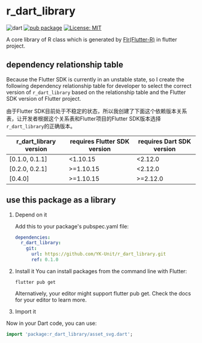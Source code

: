 # r_dart_library
![dart](https://img.shields.io/badge/language-dart-orange.svg) [![pub package](https://img.shields.io/pub/v/r_dart_library.svg)](https://pub.dartlang.org/packages/r_dart_library) [![License: MIT](https://img.shields.io/badge/License-MIT-yellow.svg)](https://opensource.org/licenses/MIT)

A core library of R class which is generated by [Flr(Flutter-R)](https://github.com/Fly-Mix/flr-cli) in flutter project.

## dependency relationship table

Because the Flutter SDK is currently in an unstable state, so I create the following dependency relationship table for developer to select the correct version of `r_dart_library` based on the relationship table and the Flutter SDK version of Flutter project.

由于Flutter SDK目前处于不稳定的状态，所以我创建了下面这个依赖版本关系表，让开发者根据这个关系表和Flutter项目的Flutter SDK版本选择`r_dart_library`的正确版本。

| r_dart_library version | requires Flutter SDK version | requires Dart SDK version |
| ---------------------- | ---------------------------- | ---------------------- |
| [0.1.0, 0.1.1]                  | <1.10.15                     | <2.12.0 |
| [0.2.0, 0.2.1]                  | >=1.10.15                    | <2.12.0 |
| [0.4.0] | >=1.10.15 | >=2.12.0 |

## use this package as a library

1. Depend on it
	
	Add this to your package's pubspec.yaml file:
	
	```yaml
	dependencies:
	  r_dart_library:
	    git:
	      url: https://github.com/YK-Unit/r_dart_library.git
	      ref: 0.1.0
	```
	
2. Install it
   You can install packages from the command line with Flutter:

   ```shell
   flutter pub get
   ```

   Alternatively, your editor might support flutter pub get. Check the docs for your editor to learn more.

3. Import it

  Now in your Dart code, you can use:

  ```dart
  import 'package:r_dart_library/asset_svg.dart';
  ```

